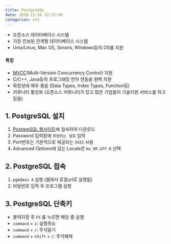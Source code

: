 ```yaml
---
title: PostgreSQL
date: 2019-12-16 12:23:50
categories: etc
---
```


- 오픈소스 데이터베이스 시스템
- 가장 진보된 관계형 데이터베이스 시스템
- Unix/Linux, Mac OS, Soraris, Windows등의 OS를 지원

#### 특징

- [MVCC](https://www.joinc.co.kr/w/man/12/MVCC)(Multi-Version Concurrency Control) 지원
- C/C++, Java등의 프로그래밍 언어 연동을 완벽 지원
- 확장성에 매우 좋음 (Data Types, Index Types, Function등)
- 커뮤니티 활성화 (오픈소스 커뮤니티가 있고 많은 기업들이 기술지원 서비스를 하고 있음)

## 1. PostgreSQL 설치

1. [PostgreSQL 웹사이트](https://www.postgresql.org/download/)에 접속하여 다운로드
2. Password 입력창에 `희망하는 암호` 입력
3. Port번호는 기본적으로 제공되는 `5432` 사용
4. Advanced Options에 있는 Locale은 `ko_KR.UTF-8` 선택

## 2. PostgreSQL 접속

1. `pgAdmin 4` 실행 (웹에서 로컬url로 실행됨)
2. 비밀번호 입력 후 프로그램 실행

## 3. PostgreSQL 단축키

- 블럭지정 후 `F5` 를 누르면 해당 줄 실행
- `command` + `z`: 실행취소
- `command` + `/`: 주석달기
- `command` + `shift` + `/`: 주석해제



